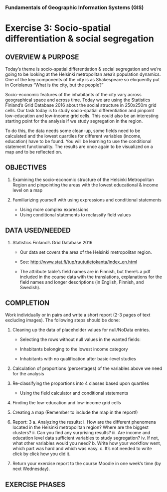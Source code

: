 ### Fundamentals of Geographic Information Systems (GIS)

# Exercise 3: Socio-spatial differentiation & social segregation

## OVERVIEW & PURPOSE
Today’s theme is socio-spatial differentiation & social segregation and we’re going to be looking at the
Helsinki metropolitan area’s population dynamics.  One of the key components of the city is as Shakespeare so eloquently put in Coriolanus “What is the city, but the people?”

Socio-economic features of the inhabitants of the city vary across geographical space and across time.
Today we are using the Statistics Finland’s Grid Database 2016 about the social structure in 250x250m
grid cells. Our task today is to study socio-spatial differentiation and pinpoint low-education and low-income
grid cells. This could also be an interesting starting point for the analysis if we study segregation
in the region.

To do this, the data needs some clean-up, some fields need to be calculated and the lowest quartiles for
different variables (income, education) have to be found. You will be learning to use the conditional statement
functionality. The results are once again to be visualized on a map and to be
reflected on.

## OBJECTIVES
1. Examining the socio-economic structure of the Helsinki Metropolitan Region and pinpointing the
areas with the lowest educational & income level on a map

2. Familiarizing yourself with using expressions and conditional statements
	- Using more complex expressions
	- Using conditional statements to reclassify field values

## DATA USED/NEEDED

1. Statistics Finland’s Grid Database 2016
	- Our data set covers the area of the Helsinki metropolitan region.
	
	- See: http://www.stat.fi/tup/ruututietokanta/index_en.html
	
	- The attribute table’s field names are in Finnish, but there’s a pdf included in the course
data with the translations, explanations for the field names and longer descriptions (in
English, Finnish, and Swedish).

## COMPLETION
Work individually or in pairs and write a short report (2-3 pages of text excluding images). The following
steps should be done:
1. Cleaning up the data of placeholder values for null/NoData entries.
	
	- Selecting the rows without null values in the wanted fields:
	
	- Inhabitants belonging to the lowest income category
	
	- Inhabitants with no qualification after basic-level studies

2. Calculation of proportions (percentages) of the variables above we need for the analysis
3. Re-classifying the proportions into 4 classes based upon quartiles
	- Using the field calculator and conditional statements
4. Finding the low-education and low-income grid cells
5. Creating a map (Remember to include the map in the report!)
6. Report:
3
a. Analyzing the results:
i. How are the different phenomena located in the Helsinki metropolitan region?
Where are the biggest clusters?
ii. Can you find any surprising results?
iii. Are income and education level data sufficient variables to study segregation?
iv. If not, what other variables would you need?
b. Write how your workflow went, which part was hard and which was easy.
c. It’s not needed to write click by click how you did it.
7. Return your exercise report to the course Moodle in one week’s time (by next Wednesday).

## EXERCISE PHASES


<!--stackedit_data:
eyJkaXNjdXNzaW9ucyI6eyJlVGM4YW9CSm43emRyZjBrIjp7In
N0YXJ0IjoyNTEsImVuZCI6MjU5LCJ0ZXh0IjoiSGVsc2lua2ki
fSwiUVAxWENiQ3BSc2QwbFZxNSI6eyJzdGFydCI6MTIzNCwiZW
5kIjoxMjQyLCJ0ZXh0IjoiSGVsc2lua2kifSwiV3Z6bnlmS0xY
dm5sRURpNCI6eyJzdGFydCI6MTc3NywiZW5kIjoxNzg5LCJ0ZX
h0IjoicGRmIGluY2x1ZGVkIn19LCJjb21tZW50cyI6eyIzTG9H
S2VRRkVNV3pqYkUxIjp7ImRpc2N1c3Npb25JZCI6ImVUYzhhb0
JKbjd6ZHJmMGsiLCJzdWIiOiJnaDo0MDMwNDc4OCIsInRleHQi
OiJVcGRhdGUgaWYgYXBwbGljYWJsZSIsImNyZWF0ZWQiOjE2OD
Y0NzY0MzY4Nzh9LCJsUGtsVUZiRTRlVTIwMzRaIjp7ImRpc2N1
c3Npb25JZCI6IlFQMVhDYkNwUnNkMGxWcTUiLCJzdWIiOiJnaD
o0MDMwNDc4OCIsInRleHQiOiJVcGRhdGUgaWYgYXBwbGljYWJs
ZSIsImNyZWF0ZWQiOjE2ODY0NzY1Nzk1Njd9LCJCdUJGbWlqR2
lyakVjNVVrIjp7ImRpc2N1c3Npb25JZCI6Ild2em55ZktMWHZu
bEVEaTQiLCJzdWIiOiJnaDo0MDMwNDc4OCIsInRleHQiOiJBZG
QgcGFnZSIsImNyZWF0ZWQiOjE2ODY0NzY3MzYwNTV9fSwiaGlz
dG9yeSI6WzE0ODA2MDAyMDBdfQ==
-->